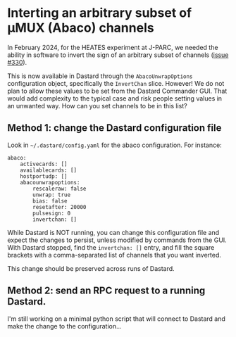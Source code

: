 # Interting an arbitrary subset of µMUX (Abaco) channels

In February 2024, for the HEATES experiment at J-PARC, we needed the ability in software to invert the sign of an arbitrary subset of channels ([issue #330](https://github.com/usnistgov/dastard/issues/330)).

This is now available in Dastard through the `AbacoUnwrapOptions` configuration object, specifically the `InvertChan` slice. However! We do not plan to allow these values to be set from the Dastard Commander GUI. That would add complexity to the typical case and risk people setting values in an unwanted way. How can you set channels to be in this list?

## Method 1: change the Dastard configuration file

Look in `~/.dastard/config.yaml` for the abaco configuration. For instance:

```
abaco:
    activecards: []
    availablecards: []
    hostportudp: []
    abacounwrapoptions:
        rescaleraw: false
        unwrap: true
        bias: false
        resetafter: 20000
        pulsesign: 0
        invertchan: []
```

While Dastard is NOT running, you can change this configuration file and expect the changes to persist, unless modified by commands from the GUI. With Dastard stopped, find the `invertchan: []` entry, and fill the square brackets with a comma-separated list of channels that you want inverted.

This change should be preserved across runs of Dastard.

## Method 2: send an RPC request to a running Dastard.

I'm still working on a minimal python script that will connect to Dastard and make the change to the configuration...